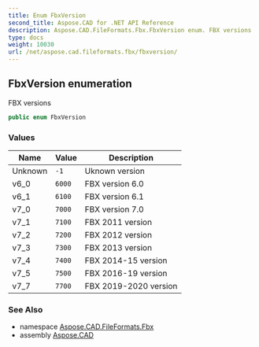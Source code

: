 ```yaml
---
title: Enum FbxVersion
second_title: Aspose.CAD for .NET API Reference
description: Aspose.CAD.FileFormats.Fbx.FbxVersion enum. FBX versions
type: docs
weight: 10030
url: /net/aspose.cad.fileformats.fbx/fbxversion/
---
```

## FbxVersion enumeration

FBX versions

```csharp
public enum FbxVersion
```

### Values

| Name | Value | Description |
| --- | --- | --- |
| Unknown | `-1` | Uknown version |
| v6_0 | `6000` | FBX version 6.0 |
| v6_1 | `6100` | FBX version 6.1 |
| v7_0 | `7000` | FBX version 7.0 |
| v7_1 | `7100` | FBX 2011 version |
| v7_2 | `7200` | FBX 2012 version |
| v7_3 | `7300` | FBX 2013 version |
| v7_4 | `7400` | FBX 2014-15 version |
| v7_5 | `7500` | FBX 2016-19 version |
| v7_7 | `7700` | FBX 2019-2020 version |

### See Also

* namespace [Aspose.CAD.FileFormats.Fbx](../../aspose.cad.fileformats.fbx/)
* assembly [Aspose.CAD](../../)


